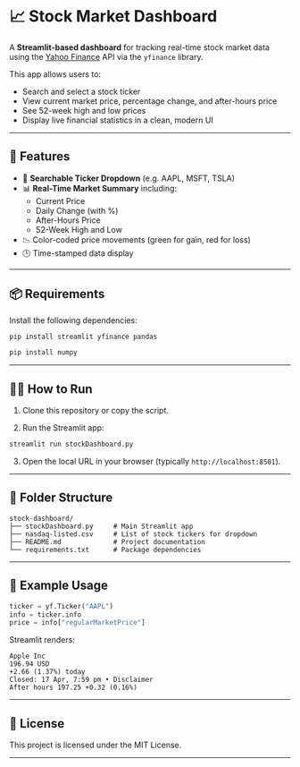 # 📈 Stock Market Dashboard

A **Streamlit-based dashboard** for tracking real-time stock market data using the [Yahoo Finance](https://finance.yahoo.com/) API via the `yfinance` library.

This app allows users to:
- Search and select a stock ticker
- View current market price, percentage change, and after-hours price
- See 52-week high and low prices
- Display live financial statistics in a clean, modern UI

---

## 🚀 Features

- 🔎 **Searchable Ticker Dropdown** (e.g. AAPL, MSFT, TSLA)
- 📊 **Real-Time Market Summary** including:
  - Current Price
  - Daily Change (with %)
  - After-Hours Price
  - 52-Week High and Low
- 📉 Color-coded price movements (green for gain, red for loss)
- 🕒 Time-stamped data display

---

## 📦 Requirements

Install the following dependencies:

```bash
pip install streamlit yfinance pandas
````

```bash
pip install numpy
```

---

## 🧑‍💻 How to Run

1. Clone this repository or copy the script.

2. Run the Streamlit app:

```bash
streamlit run stockDashboard.py
```

3. Open the local URL in your browser (typically `http://localhost:8501`).

---

## 📁 Folder Structure

```
stock-dashboard/
├── stockDashboard.py     # Main Streamlit app
├── nasdaq-listed.csv     # List of stock tickers for dropdown
├── README.md             # Project documentation
└── requirements.txt      # Package dependencies
```

---

## 🧠 Example Usage

```python
ticker = yf.Ticker("AAPL")
info = ticker.info
price = info["regularMarketPrice"]
```

Streamlit renders:

```
Apple Inc
196.94 USD
+2.66 (1.37%) today
Closed: 17 Apr, 7:59 pm • Disclaimer
After hours 197.25 +0.32 (0.16%)
```

---


## 📄 License

This project is licensed under the MIT License.

---

